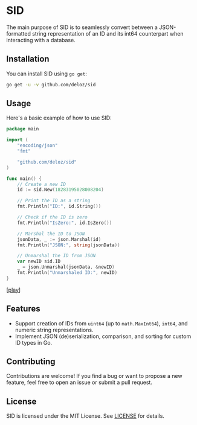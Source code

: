 # SID

The main purpose of SID is to seamlessly convert between a JSON-formatted string representation of an ID and its int64 counterpart when interacting with a database.

## Installation

You can install SID using `go get`:

```bash
go get -u -v github.com/deloz/sid
```

## Usage

Here's a basic example of how to use SID:

```go
package main

import (
	"encoding/json"
	"fmt"

	"github.com/deloz/sid"
)

func main() {
	// Create a new ID
	id := sid.New(18283195028008204)

	// Print the ID as a string
	fmt.Println("ID:", id.String())

	// Check if the ID is zero
	fmt.Println("IsZero:", id.IsZero())

	// Marshal the ID to JSON
	jsonData, _ := json.Marshal(id)
	fmt.Println("JSON:", string(jsonData))

	// Unmarshal the ID from JSON
	var newID sid.ID
	_ = json.Unmarshal(jsonData, &newID)
	fmt.Println("Unmarshaled ID:", newID)
}
```

[[play](https://go.dev/play/p/Fie93MkAzmq)]

## Features

- Support creation of IDs from `uint64` (up to `math.MaxInt64`), `int64`, and numeric string representations.
- Implement JSON (de)serialization, comparison, and sorting for custom ID types in Go.

## Contributing

Contributions are welcome! If you find a bug or want to propose a new feature, feel free to open an issue or submit a pull request.

## License

SID is licensed under the MIT License. See [LICENSE](LICENSE) for details.
